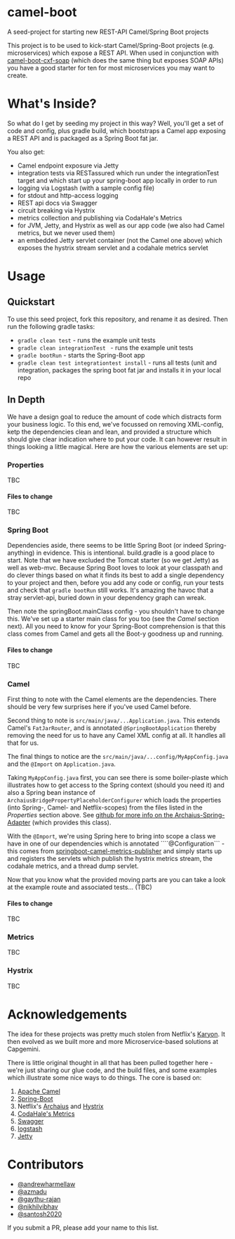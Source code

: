 # camel-boot
A seed-project for starting new REST-API Camel/Spring Boot projects

This project is to be used to kick-start Camel/Spring-Boot projects (e.g. microservices) which expose a REST API.  When used in conjunction with [camel-boot-cxf-soap](https://github.com/andrewharmellaw/camel-boot-cxf-soap) (which does the same thing but exposes SOAP APIs) you have a good starter for ten for most microservices you may want to create.

# What's Inside?
So what do I get by seeding my project in this way? Well, you'll get a set of code and config, plus gradle build, which bootstraps a Camel app exposing a REST API and is packaged as a Spring Boot fat jar.  

You also get:

 * Camel endpoint exposure via Jetty 
 * integration tests via RESTassured which run under the integrationTest target and which start up your spring-boot app locally in order to run
 * logging via Logstash (with a sample config file)
  * for stdout and http-access logging
 * REST api docs via Swagger
 * circuit breaking via Hystrix
 * metrics collection and publishing via CodaHale's Metrics 
  * for JVM, Jetty, and Hystrix as well as our app code (we also had Camel metrics, but we never used them)
 * an embedded Jetty servlet container (not the Camel one above) which exposes the hystrix stream servlet and a codahale metrics servlet

# Usage
## Quickstart
To use this seed project, fork this repository, and rename it as desired.  Then run the following gradle tasks:
 * ```gradle clean test``` - runs the example unit tests
 * ```gradle clean integrationTest ``` - runs the example unit tests
 * ```gradle bootRun``` - starts the Spring-Boot app
 * ```gradle clean test integrationtest install``` - runs all tests (unit and integration, packages the spring boot fat jar and installs it in your local repo
 
## In Depth
We have a design goal to reduce the amount of code which distracts form your business logic.  To this end, we've focussed on removing XML-config, ketp the dependencies clean and lean, and provided a structure which should give clear indication where to put your code.  It can however result in things looking a little magical. Here are how the various elements are set up:

### Properties 
TBC

#### Files to change
TBC

### Spring Boot
Dependencies aside, there seems to be little Spring Boot (or indeed Spring-anything) in evidence.  This is intentional. build.gradle is a good place to start.  Note that we have excluded the Tomcat starter (so we get Jetty) as well as web-mvc.  Because Spring Boot loves to look at your classpath and do clever things based on what it finds its best to add a single dependency to your project and then, before you add any code or config, run your tests and check that ```gradle bootRun``` still works.  It's amazing the havoc that a stray servlet-api, buried down in your dependency graph can wreak.

Then note the springBoot.mainClass config - you shouldn't have to change this. We've set up a starter main class for you too (see the *Camel* section next).  All you need to know for your Spring-Boot comprehension is that this class comes from Camel and gets all the Boot-y goodness up and running.

#### Files to change
TBC

### Camel 
First thing to note with the Camel elements are the dependencies.  There should be very few surprises here if you've used Camel before.  

Second thing to note is ```src/main/java/...Application.java```.  This extends Camel's ```FatJarRouter```, and is annotated ```@SpringBootApplication``` thereby removing the need for us to have any Camel XML config at all.  It handles all that for us.  

The final things to notice are the ```src/main/java/...config/MyAppConfig.java``` and the ```@Import``` on ```Application.java```.  

Taking ```MyAppConfig.java``` first, you can see there is some boiler-plaste which illustrates how to get access to the Spring context (should you need it) and also a Spring bean instance of ```ArchaiusBridgePropertyPlaceholderConfigurer``` which loads the properties (into Spring-, Camel- and Netflix-scopes) from the files listed in the *Properties* section above.  See [github for more info on the Archaius-Spring-Adapter](https://github.com/Capgemini/archaius-spring-adapter) (which provides this class).

With the ```@Import```, we're using Spring here to bring into scope a class we have in one of our dependencies which is annotated ````@Configuration``` - this comes from [springboot-camel-metrics-publisher]() and simply starts up and registers the servlets which publish the hystrix metrics stream, the codahale metrics, and a thread dump servlet.

Now that you know what the provided moving parts are you can take a look at the example route and associated tests... (TBC)

#### Files to change
TBC

### Metrics
TBC

### Hystrix
TBC

# Acknowledgements
The idea for these projects was pretty much stolen from Netflix's [Karyon](https://github.com/Netflix/karyon).  It then evolved as we built more and more Microservice-based solutions at Capgemini.  

There is little original thought in all that has been pulled together here - we're just sharing our glue code, and the build files, and some examples which illustrate some nice ways to do things.  The core is based on:

 1. [Apache Camel](https://camel.apache.org/)
 1. [Spring-Boot](http://projects.spring.io/spring-boot/)
 1. Netflix's [Archaius](https://github.com/Netflix/archaius) and [Hystrix](https://github.com/Netflix/hystrix)
 1. [CodaHale's Metrics](https://dropwizard.github.io/metrics/3.1.0/)
 1. [Swagger](http://swagger.io/)
 1. [logstash](https://github.com/elastic/logstash)
 1. [Jetty](https://eclipse.org/jetty/)

# Contributors
 * [@andrewharmellaw](http://github.com/andrewharmellaw)
 * [@azmadu](http://github.com/azmadu)
 * [@gaythu-rajan](http://github.com/gayathu-rajan)
 * [@nikhilvibhav](http://github.com/nikhilvibhav)
 * [@santosh2020](http://github.com/santosh2020)
 
If you submit a PR, please add your name to this list.  
